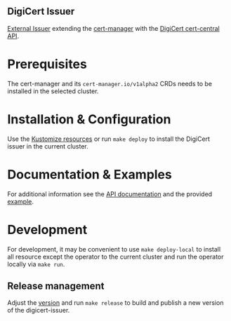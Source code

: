DigiCert Issuer
---------------

[External Issuer](https://cert-manager.io/docs/configuration/external) extending the [cert-manager](https://cert-manager.io) with the [DigiCert cert-central API](https://dev.digicert.com/services-api/orders/).

# Prerequisites

The cert-manager and its `cert-manager.io/v1alpha2` CRDs needs to be installed in the selected cluster.

# Installation & Configuration

Use the [Kustomize resources](config) or run `make deploy` to install the DigiCert issuer in the current cluster.

# Documentation & Examples

For additional information see the [API documentation](docs/apidocs/api.md) and the provided [example](config/samples).

# Development

For development, it may be convenient to use `make deploy-local` to install all resource except the operator to the current cluster and run the operator locally via `make run`.

## Release management

Adjust the [version](VERSION) and run `make release` to build and publish a new version of the digicert-issuer.

